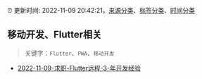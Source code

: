 :alarm_clock: 更新时间: 2022-11-09 20:42:21。[来源分类](../README.md)、[标签分类](../TAGS.md)、[时间分类](../TIMELINE.md)

## 移动开发、Flutter相关


> 关键字：`Flutter`、`PWA`、`移动开发`



- [2022-11-09-求职-Flutter远程-3-年开发经验](https://www.v2ex.com/t/894009) 